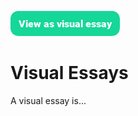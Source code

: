 <a href="https://visual-essays.app/essay"><img src="images/ve-button.png"></a>

<param ve-config title="Visual Essays"author="Ron" layout="vtl" banner="images/header2.jpg">
       
# Visual Essays

A visual essay is...
